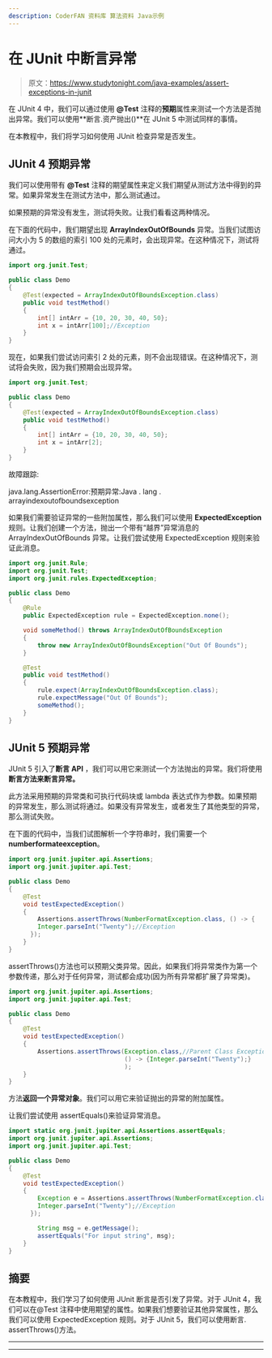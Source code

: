 ```yaml
---
description: CoderFAN 资料库 算法资料 Java示例
---
```


# 在 JUnit 中断言异常

> 原文：<https://www.studytonight.com/java-examples/assert-exceptions-in-junit>

在 JUnit 4 中，我们可以通过使用 **@Test** 注释的**预期**属性来测试一个方法是否抛出异常。我们可以使用**断言.资产抛出()**在 JUnit 5 中测试同样的事情。

在本教程中，我们将学习如何使用 JUnit 检查异常是否发生。

## JUnit 4 预期异常

我们可以使用带有 **@Test** 注释的期望属性来定义我们期望从测试方法中得到的异常。如果异常发生在测试方法中，那么测试通过。

如果预期的异常没有发生，测试将失败。让我们看看这两种情况。

在下面的代码中，我们期望出现 **ArrayIndexOutOfBounds** 异常。当我们试图访问大小为 5 的数组的索引 100 处的元素时，会出现异常。在这种情况下，测试将通过。

```java
import org.junit.Test;

public class Demo
{
	@Test(expected = ArrayIndexOutOfBoundsException.class)
	public void testMethod()
	{
	    int[] intArr = {10, 20, 30, 40, 50};
	    int x = intArr[100];//Exception	
	}
} 
```

现在，如果我们尝试访问索引 2 处的元素，则不会出现错误。在这种情况下，测试将会失败，因为我们预期会出现异常。

```java
import org.junit.Test;

public class Demo
{
	@Test(expected = ArrayIndexOutOfBoundsException.class)
	public void testMethod()
	{
	    int[] intArr = {10, 20, 30, 40, 50};
	    int x = intArr[2];	
	}
}
```

故障跟踪:

java.lang.AssertionError:预期异常:Java . lang . arrayindexoutofboundsexception

如果我们需要验证异常的一些附加属性，那么我们可以使用 **ExpectedException** 规则。让我们创建一个方法，抛出一个带有“越界”异常消息的 ArrayIndexOutOfBounds 异常。让我们尝试使用 ExpectedException 规则来验证此消息。

```java
import org.junit.Rule;
import org.junit.Test;
import org.junit.rules.ExpectedException;

public class Demo
{
	@Rule
	public ExpectedException rule = ExpectedException.none();

	void someMethod() throws ArrayIndexOutOfBoundsException
	{
		throw new ArrayIndexOutOfBoundsException("Out Of Bounds");
	}

	@Test
	public void testMethod()
	{
		rule.expect(ArrayIndexOutOfBoundsException.class);
		rule.expectMessage("Out Of Bounds");
	    someMethod();
	}
}
```

## JUnit 5 预期异常

JUnit 5 引入了**断言 API** ，我们可以用它来测试一个方法抛出的异常。我们将使用**断言方法来断言异常。**

此方法采用预期的异常类和可执行代码块或 lambda 表达式作为参数。如果预期的异常发生，那么测试将通过。如果没有异常发生，或者发生了其他类型的异常，那么测试失败。

在下面的代码中，当我们试图解析一个字符串时，我们需要一个**numberformateexception**。

```java
import org.junit.jupiter.api.Assertions;
import org.junit.jupiter.api.Test;

public class Demo
{
	@Test
	void testExpectedException()
	{
		Assertions.assertThrows(NumberFormatException.class, () -> {
	    Integer.parseInt("Twenty");//Exception
	  });
	}
}
```

assertThrows()方法也可以预期父类异常。因此，如果我们将异常类作为第一个参数传递，那么对于任何异常，测试都会成功(因为所有异常都扩展了异常类)。

```java
import org.junit.jupiter.api.Assertions;
import org.junit.jupiter.api.Test;

public class Demo
{
	@Test
	void testExpectedException()
	{
		Assertions.assertThrows(Exception.class,//Parent Class Exception
                                () -> {Integer.parseInt("Twenty");}
                                );
	}
} 
```

方法**返回一个异常对象**。我们可以用它来验证抛出的异常的附加属性。

让我们尝试使用 assertEquals()来验证异常消息。

```java
import static org.junit.jupiter.api.Assertions.assertEquals;
import org.junit.jupiter.api.Assertions;
import org.junit.jupiter.api.Test;

public class Demo
{
	@Test
	void testExpectedException()
	{
		Exception e = Assertions.assertThrows(NumberFormatException.class, () -> {
	    Integer.parseInt("Twenty");//Exception
	  });

		String msg = e.getMessage();
		assertEquals("For input string", msg);
	}
}
```

## 摘要

在本教程中，我们学习了如何使用 JUnit 断言是否引发了异常。对于 JUnit 4，我们可以在@Test 注释中使用期望的属性。如果我们想要验证其他异常属性，那么我们可以使用 ExpectedException 规则。对于 JUnit 5，我们可以使用断言. assertThrows()方法。

* * *

* * *